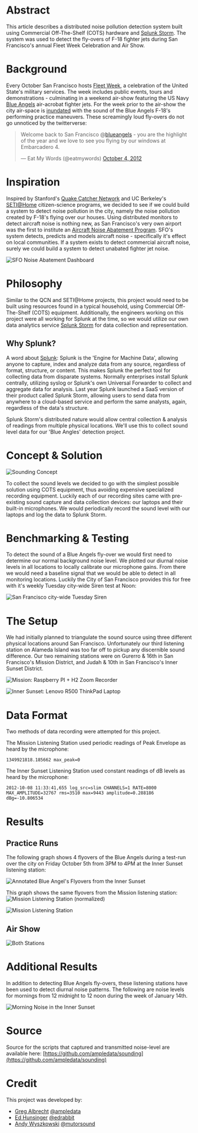 # Abstract
This article describes a distributed noise pollution detection system built using Commercial Off-The-Shelf (COTS) hardware and [Splunk Storm](https://www.splunkstorm.com). The system was used to detect the fly-overs of F-18 fighter jets during San Francisco's annual Fleet Week Celebration and Air Show.

# Background
Every October San Francisco hosts [Fleet Week](http://www.fleetweek.us/), a celebration of the United State's military services. The week includes public events, tours and demonstrations - culminating in a weekend air-show featuring the US Navy [Blue Angels](http://www.blueangels.navy.mil/) air-acrobat fighter jets. For the week prior to the air-show the city air-space is [inundated](http://www.sfgate.com/bayarea/article/Blue-Angels-highlight-Fleet-Week-3917321.php) with the sound of the Blue Angels F-18's performing practice maneuvers. These screamingly loud fly-overs do not go unnoticed by the twitterverse:

<blockquote class="twitter-tweet"><p>Welcome back to San Francisco @<a href="https://twitter.com/blueangels">blueangels</a> - you are the highlight of the year and we love to see you flying by our windows at Embarcadero 4.</p>&mdash; Eat My Words (@eatmywords) <a href="https://twitter.com/eatmywords/status/253951185428545536" data-datetime="2012-10-04T20:14:15+00:00">October 4, 2012</a></blockquote>
<script async src="//platform.twitter.com/widgets.js" charset="utf-8"></script>

# Inspiration
Inspired by Stanford's [Quake Catcher Network](http://qcn.stanford.edu/) and UC Berkeley's [SETI@Home](http://setiathome.berkeley.edu/) citizen-science programs, we decided to see if we could build a system to detect noise pollution in the city, namely the noise pollution created by F-18's flying over our houses. Using distributed monitors to detect aircraft noise is nothing new, as San Francisco's very own airport was the first to institute an [Aircraft Noise Abatement Program](http://www.flyquietsfo.com/). SFO's system detects, predicts and models aircraft noise - specifically it's effect on local communities. If a system exists to detect commercial aircraft noise, surely we could build a system to detect unabated fighter jet noise.

![SFO Noise Abatement Dashboard](img/blue_angels/SFO_Noise.jpg)

# Philosophy
Similar to the QCN and SETI@Home projects, this project would need to be built using resources found in a typical household, using Commercial Off-The-Shelf (COTS) equipment. Additionally, the engineers working on this project were all working for Splunk at the time, so we would utilize our own data analytics service [Splunk Storm](https://www.splunkstorm.com) for data collection and representation.

## Why Splunk?
A word about [Splunk](http://www.splunk.com): Splunk is the 'Engine for Machine Data', allowing anyone to capture, index and analyze data from any source, regardless of format, structure, or content. This makes Splunk the perfect tool for collecting data from disparate systems. Normally enterprises install Splunk centrally, utilizing syslog or Splunk's own Universal Forwarder to collect and aggregate data for analysis. Last year Splunk launched a SaaS version of their product called Splunk Storm, allowing users to send data from anywhere to a cloud-based service and perform the same analysts, again, regardless of the data's structure.

Splunk Storm's distributed nature would allow central collection & analysis of readings from multiple physical locations. We'll use this to collect sound level data for our 'Blue Angles' detection project.

# Concept & Solution
![Sounding Concept](img/blue_angels/Sounding_Concept.png)

To collect the sound levels we decided to go with the simplest possible solution using COTS equipment, thus avoiding expensive specialized recording equipment. Luckily each of our recording sites came with pre-existing sound capture and data collection devices: our laptops and their built-in microphones. We would periodically record the sound level with our laptops and log the data to Splunk Storm. 

# Benchmarking & Testing
To detect the sound of a Blue Angels fly-over we would first need to determine our normal background noise level. We plotted our diurnal noise levels in all locations to locally calibrate our microphone gains. From there we would need a baseline signal that we would be able to detect in all monitoring locations. Luckily the City of San Francisco provides this for free with it's weekly Tuesday city-wide Siren test at Noon:

![San Francisco city-wide Tuesday Siren](img/blue_angels/A4OscIyCQAEuJgt.png)

# The Setup
We had initially planned to triangulate the sound source using three different physical locations around San Francisco. Unfortunately our third listening station on Alameda Island was too far off to pickup any discernible sound difference. Our two remaining stations were on Gurerro & 16th in San Francisco's Mission District, and Judah & 10th in San Francisco's Inner Sunset District.

![Mission: Raspberry PI + H2 Zoom Recorder](img/blue_angels/375016640_4cfd936ef5.jpg)

![Inner Sunset: Lenovo R500 ThinkPad Laptop](img/blue_angels/Inner_Sunset_Listener.jpg)

# Data Format
Two methods of data recording were attempted for this project. 

The Mission Listening Station used periodic readings of Peak Envelope as heard by the microphone:

    1349921818.185662 max_peak=0

The Inner Sunset Listening Station used constant readings of dB levels as heard by the microphone:

    2012-10-08 11:33:41,655 log_src=slim CHANNELS=1 RATE=8000 MAX_AMPLITUDE=32767 rms=3510 max=9443 amplitude=0.288186 dBg=-10.806534


# Results
## Practice Runs
The following graph shows 4 flyovers of the Blue Angels during a test-run over the city on Friday October 5th from 3PM to 4PM at the Inner Sunset listening station:

![Annotated Blue Angel's Flyovers from the Inner Sunset](img/blue_angels/etq_.png)

This graph shows the same flyovers from the Mission listening station:
![Mission Listening Station (normalized)](img/blue_angels/_j6q.png)

![Mission Listening Station](img/blue_angels/x6hj.png)

## Air Show
![Both Stations](img/blue_angels/-bn3.png)

# Additional Results
In addition to detecting Blue Angels fly-overs, these listening stations have been used to detect diurnal noise patterns. The following are noise levels for mornings from 12 midnight to 12 noon during the week of January 14th.

![Morning Noise in the Inner Sunset](img/blue_angels/_svr.png)

# Source
Source for the scripts that captured and transmitted noise-level are available here:
[https://github.com/ampledata/sounding](https://github.com/ampledata/sounding)

# Credit
This project was developed by:

* [Greg Albrecht](http://ampledata.org) [@ampledata](http://twitter.com/ampledata)
* [Ed Hunsinger](http://edrabbit.com) [@edrabbit](http://twitter.com/edrabbit)
* [Andy Wyszkowski](https://www.facebook.com/andy.wyszkowski) [@mutorsound](https://twitter.com/mutorsound)
